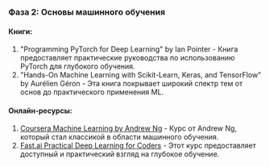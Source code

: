 ### Фаза 2: Основы машинного обучения

#### Книги:
1. "Programming PyTorch for Deep Learning" by Ian Pointer - Книга предоставляет практические руководства по использованию PyTorch для глубокого обучения.
2. "Hands-On Machine Learning with Scikit-Learn, Keras, and TensorFlow" by Aurélien Géron - Эта книга покрывает широкий спектр тем от основ до практического применения ML.

#### Онлайн-ресурсы:
1. [Coursera Machine Learning by Andrew Ng](https://www.coursera.org/specializations/machine-learning-introduction) - Курс от Andrew Ng, который стал классикой в области машинного обучения.
2. [Fast.ai Practical Deep Learning for Coders](https://course.fast.ai/) - Этот курс предоставляет доступный и практический взгляд на глубокое обучение.